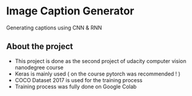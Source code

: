 # Image Caption Generator 
Generating captions using CNN & RNN

## About the project
- This project is done as the second project of udacity computer vision nanodegree course
- Keras is mainly used ( on the course pytorch was recommended ! )
- COCO Dataset 2017 is used for the training process
- Training process was fully done on Google Colab 
